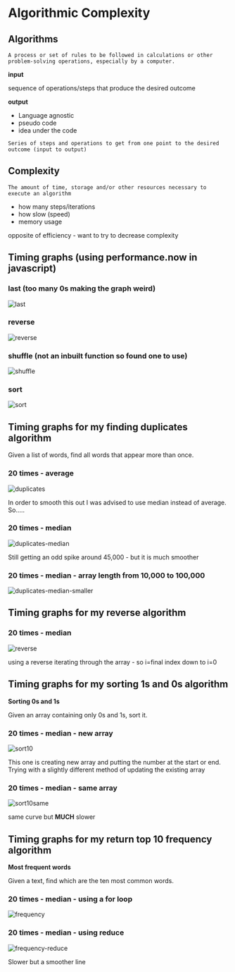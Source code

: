 # Algorithmic Complexity

## Algorithms

`A process or set of rules to be followed in calculations or other problem-solving operations, especially by a computer.`

**input**

sequence of operations/steps that produce the desired outcome

**output**

- Language agnostic
- pseudo code
- idea under the code

`Series of steps and operations to get from one point to the desired outcome (input to output)`

## Complexity

`The amount of time, storage and/or other resources necessary to execute an algorithm`

- how many steps/iterations
- how slow (speed)
- memory usage

opposite of efficiency - want to try to decrease complexity

<!-- ## Github project -->

<!-- - timing code
- readme with plotted graphs - linking to algorithms
- folder of algorithms written -->

## Timing graphs (using performance.now in javascript)
### last (too many 0s making the graph weird)
![last](images/last-data.png)
### reverse
![reverse](images/reverse-data.png)
### shuffle (not an inbuilt function so found one to use)
![shuffle](images/shuffle-data.png)
### sort
![sort](images/sort-data.png)

## Timing graphs for my finding duplicates algorithm

Given a list of words, find all words that appear more than once.

### 20 times - average
![duplicates](images/find-dupes.png)

In order to smooth this out I was advised to use median instead of average.  So.....

### 20 times - median
![duplicates-median](images/find-dupes-median.png)

Still getting an odd spike around 45,000 - but it is much smoother

### 20 times - median - array length from 10,000 to 100,000

![duplicates-median-smaller](images/find-dupes-median-smaller.png)

## Timing graphs for my reverse algorithm

### 20 times - median
![reverse](images/reverse.png)

using a reverse iterating through the array - so i=final index down to i=0

## Timing graphs for my sorting 1s and 0s algorithm

**Sorting 0s and 1s**

Given an array containing only 0s and 1s, sort it.

### 20 times - median - new array

![sort10](images/sort-1_0.png)

This one is creating new array and putting the number at the start or end.  Trying with a slightly different method of updating the existing array

### 20 times - median - same array

![sort10same](images/sort-1_0_same.png)

same curve but **MUCH** slower

## Timing graphs for my return top 10 frequency algorithm

**Most frequent words**

Given a text, find which are the ten most common words.

### 20 times - median - using a for loop

![frequency](images/frequency-top10.png)

### 20 times - median - using reduce
![frequency-reduce](images/freq-reduce.png)

Slower but a smoother line
